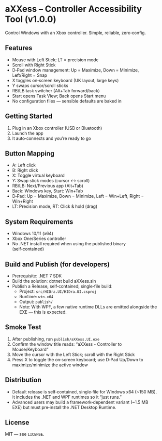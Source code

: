 # aXXess – Controller Accessibility Tool (v1.0.0)

Control Windows with an Xbox controller. Simple, reliable, zero‑config.

## Features
- Mouse with Left Stick; LT = precision mode
- Scroll with Right Stick
- D‑Pad window management: Up = Maximize, Down = Minimize, Left/Right = Snap
- X toggles on‑screen keyboard (UK layout, large keys)
- Y swaps cursor/scroll sticks
- RB/LB task switcher (Alt+Tab forward/back)
- Start opens Task View; Back opens Start menu
- No configuration files — sensible defaults are baked in

## Getting Started
1) Plug in an Xbox controller (USB or Bluetooth)
2) Launch the app
3) It auto‑connects and you’re ready to go

## Button Mapping
- A: Left click
- B: Right click
- X: Toggle virtual keyboard
- Y: Swap stick modes (cursor ↔ scroll)
- RB/LB: Next/Previous app (Alt+Tab)
- Back: Windows key, Start: Win+Tab
- D‑Pad: Up = Maximize, Down = Minimize, Left = Win+Left, Right = Win+Right
- LT: Precision mode, RT: Click & hold (drag)

## System Requirements
- Windows 10/11 (x64)
- Xbox One/Series controller
- No .NET install required when using the published binary (self‑contained)

## Build and Publish (for developers)
- Prerequisite: .NET 7 SDK
- Build the solution: dotnet build aXXess.sln
- Publish a Release, self‑contained, single‑file build:
  - Project: `src/HIDra.UI/HIDra.UI.csproj`
  - Runtime: `win-x64`
  - Output: `publish/`
  - Note: With WPF, a few native runtime DLLs are emitted alongside the EXE — this is expected.

## Smoke Test
1) After publishing, run `publish/aXXess.UI.exe`
2) Confirm the window title reads: “aXXess - Controller to Mouse/Keyboard”
3) Move the cursor with the Left Stick; scroll with the Right Stick
4) Press X to toggle the on‑screen keyboard; use D‑Pad Up/Down to maximize/minimize the active window

## Distribution
- Default release is self‑contained, single‑file for Windows x64 (~150 MB). It includes the .NET and WPF runtimes so it “just runs.”
- Advanced users may build a framework‑dependent variant (~1.5 MB EXE) but must pre‑install the .NET Desktop Runtime.

## License
MIT — see `LICENSE`.


